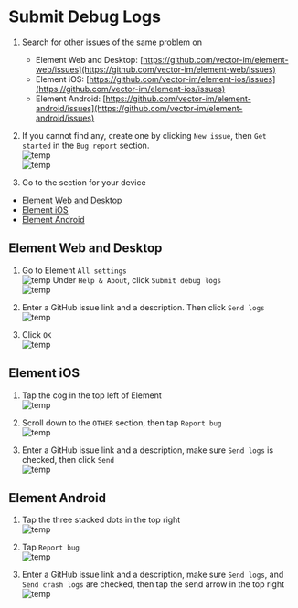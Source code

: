 # Submit Debug Logs

1. Search for other issues of the same problem on
    - Element Web and Desktop: [https://github.com/vector-im/element-web/issues](https://github.com/vector-im/element-web/issues)
    - Element iOS: [https://github.com/vector-im/element-ios/issues](https://github.com/vector-im/element-ios/issues)
    - Element Android: [https://github.com/vector-im/element-android/issues](https://github.com/vector-im/element-android/issues)

1. If you cannot find any, create one by clicking `New issue`, then `Get started` in the `Bug report` section.  
![temp](images/Screen%20Shot%202020-09-17%20at%206.57.13%20PM.png)  
![temp](images/Screen%20Shot%202020-09-17%20at%206.57.21%20PM.png)

1. Go to the section for your device

- [Element Web and Desktop](#element-web-and-desktop)
- [Element iOS](#element-ios)
- [Element Android](#element-android)

## Element Web and Desktop

1. Go to Element `All settings`  
    ![temp](images/Screen%20Shot%202020-09-17%20at%205.24.15%20PM.png)   Under `Help & About`, click `Submit debug logs`  
    ![temp](images/Screen%20Shot%202020-09-17%20at%206.54.25%20PM.png)

1. Enter a GitHub issue link and a description. Then click `Send logs`  
![temp](images/Screen%20Shot%202020-09-17%20at%206.59.39%20PM.png)

1. Click `OK`  
![temp](images/Screen%20Shot%202020-09-17%20at%207.03.16%20PM.png)

## Element iOS

1. Tap the cog in the top left of Element  
![temp](images/IMG_0393.PNG)

1. Scroll down to the `OTHER` section, then tap `Report bug`  
![temp](images/IMG_0447.PNG)

1. Enter a GitHub issue link and a description, make sure `Send logs` is checked, then click `Send`  
![temp](images/IMG_0449.PNG)

## Element Android

1. Tap the three stacked dots in the top right  
![temp](images/Screenshot_20200821-144905.png)

1. Tap `Report bug`  
![temp](images/Screenshot_20200917-192220.png)

1. Enter a GitHub issue link and a description, make sure `Send logs`, and `Send crash logs` are checked, then tap the send arrow in the top right  
![temp](images/Screenshot_20200917-192050.png)
